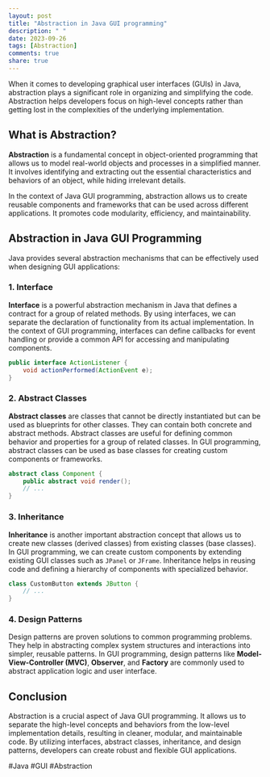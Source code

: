 ```yaml
---
layout: post
title: "Abstraction in Java GUI programming"
description: " "
date: 2023-09-26
tags: [Abstraction]
comments: true
share: true
---
```


When it comes to developing graphical user interfaces (GUIs) in Java, abstraction plays a significant role in organizing and simplifying the code. Abstraction helps developers focus on high-level concepts rather than getting lost in the complexities of the underlying implementation.

## What is Abstraction?

**Abstraction** is a fundamental concept in object-oriented programming that allows us to model real-world objects and processes in a simplified manner. It involves identifying and extracting out the essential characteristics and behaviors of an object, while hiding irrelevant details.

In the context of Java GUI programming, abstraction allows us to create reusable components and frameworks that can be used across different applications. It promotes code modularity, efficiency, and maintainability.

## Abstraction in Java GUI Programming

Java provides several abstraction mechanisms that can be effectively used when designing GUI applications:

### 1. Interface

**Interface** is a powerful abstraction mechanism in Java that defines a contract for a group of related methods. By using interfaces, we can separate the declaration of functionality from its actual implementation. In the context of GUI programming, interfaces can define callbacks for event handling or provide a common API for accessing and manipulating components.

```java
public interface ActionListener {
    void actionPerformed(ActionEvent e);
}
```

### 2. Abstract Classes

**Abstract classes** are classes that cannot be directly instantiated but can be used as blueprints for other classes. They can contain both concrete and abstract methods. Abstract classes are useful for defining common behavior and properties for a group of related classes. In GUI programming, abstract classes can be used as base classes for creating custom components or frameworks.

```java
abstract class Component {
    public abstract void render();
    // ...
}
```

### 3. Inheritance

**Inheritance** is another important abstraction concept that allows us to create new classes (derived classes) from existing classes (base classes). In GUI programming, we can create custom components by extending existing GUI classes such as `JPanel` or `JFrame`. Inheritance helps in reusing code and defining a hierarchy of components with specialized behavior.

```java
class CustomButton extends JButton {
    // ...
}
```

### 4. Design Patterns

Design patterns are proven solutions to common programming problems. They help in abstracting complex system structures and interactions into simpler, reusable patterns. In GUI programming, design patterns like **Model-View-Controller (MVC)**, **Observer**, and **Factory** are commonly used to abstract application logic and user interface.

## Conclusion

Abstraction is a crucial aspect of Java GUI programming. It allows us to separate the high-level concepts and behaviors from the low-level implementation details, resulting in cleaner, modular, and maintainable code. By utilizing interfaces, abstract classes, inheritance, and design patterns, developers can create robust and flexible GUI applications.

#Java #GUI #Abstraction